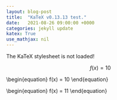```yaml
---
layout: blog-post
title:  "KaTeX v0.13.13 test."
date:   2021-08-26 09:00:00 +0000
categories: jekyll update   
katex: True
use_mathjax: nil
---
```


<style>
  .katex-version {display: none;}
  .katex-version::after {content:"0.10.2 or earlier";}
</style>
<span class="katex">
  <span class="katex-mathml">The KaTeX stylesheet is not loaded!</span>
  <span class="katex-version rule">KaTeX stylesheet version: </span>
</span>

$$\begin{equation}
f(x) = 10
\end{equation}$$

\begin{equation}
f(x) = 10
\end{equation}

\begin{equation}
f(x) = 11
\end{equation}
